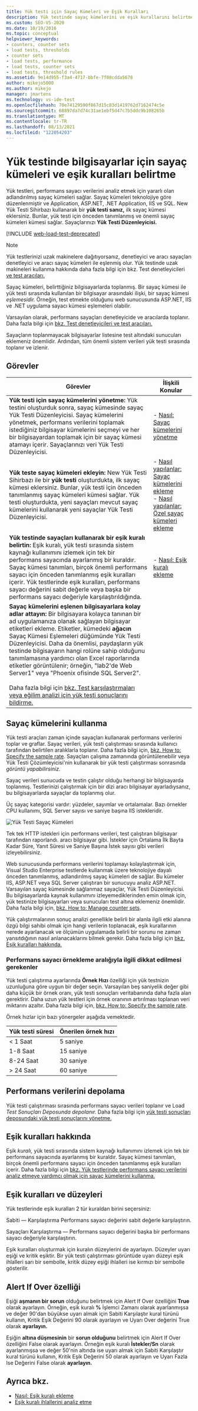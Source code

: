 ```yaml
---
title: Yük testi için Sayaç Kümeleri ve Eşik Kuralları
description: Yük testinde sayaç kümelerini ve eşik kurallarını belirtmeyi öğrenin. Test altındaki sunucuları, sayaçların toplanmayacakları bilgisayar listesine ekleyin.
ms.custom: SEO-VS-2020
ms.date: 10/19/2016
ms.topic: conceptual
helpviewer_keywords:
- counters, counter sets
- load tests, thresholds
- counter sets
- load tests, performance
- load tests, counter sets
- load tests, threshold rules
ms.assetid: 9e14d955-f3a4-4717-bbfe-7f08cdda5678
author: mikejo5000
ms.author: mikejo
manager: jmartens
ms.technology: vs-ide-test
ms.openlocfilehash: 70e74129590f867d15c83d1419762d7162474c5e
ms.sourcegitcommit: 68897da7d74c31ae1ebf5d47c7b5ddc9b108265b
ms.translationtype: MT
ms.contentlocale: tr-TR
ms.lasthandoff: 08/13/2021
ms.locfileid: "122054203"
---
```

# <a name="specify-counter-sets-and-threshold-rules-for-computers-in-a-load-test"></a>Yük testinde bilgisayarlar için sayaç kümeleri ve eşik kuralları belirtme

Yük testleri, performans sayacı verilerini analiz etmek için yararlı olan adlandırılmış sayaç kümeleri sağlar. Sayaç kümeleri teknolojiye göre düzenlenmiştir ve Application, ASP.NET, .NET Application, IIS ve SQL. New Yük Testi Sihirbazı kullanarak bir **yük testi sanız,** ilk sayaç kümesi eklersiniz. Bunlar, yük testi için önceden tanımlanmış ve önemli sayaç kümeleri kümesi sağlar. Sayaçlarınızı **Yük Testi Düzenleyicisi.**

[!INCLUDE [web-load-test-deprecated](includes/web-load-test-deprecated.md)]

> [!NOTE]
> Yük testlerinizi uzak makinelere dağıtıyorsanız, denetleyici ve aracı sayaçları denetleyici ve aracı sayaç kümeleri ile eşlenmiş olur. Yük testinde uzak makineleri kullanma hakkında daha fazla bilgi için bkz. Test denetleyicileri [ve test aracıları.](configure-test-agents-and-controllers-for-load-tests.md)

Sayaç kümeleri, belirttiğiniz bilgisayarlarda toplanmış. Bir sayaç kümesi ile yük testi sırasında kullanılan bir bilgisayar arasındaki ilişki, bir sayaç kümesi *eşlemesidir.* Örneğin, test etmekte olduğunu web sunucusunda ASP.NET, IIS ve .NET uygulama sayacı kümesi eşlemeleri olabilir.

Varsayılan olarak, performans sayaçları denetleyicide ve aracılarda toplanır. Daha fazla bilgi için [bkz. Test denetleyicileri ve test aracıları.](configure-test-agents-and-controllers-for-load-tests.md)

Sayaçların toplanmayacak bilgisayarlar listesine test altındaki sunucuları eklemeniz önemlidir. Ardından, tüm önemli sistem verileri yük testi sırasında toplanır ve izlenir.

## <a name="tasks"></a>Görevler

|Görevler|İlişkili Konular|
|-|-----------------------|
|**Yük testi için sayaç kümelerini yönetme:** Yük testini oluşturduk sonra, sayaç kümesinde sayaç Yük Testi Düzenleyicisi. Sayaç kümelerini yönetmek, performans verilerini toplamak istediğiniz bilgisayar kümelerini seçmeyi ve her bir bilgisayardan toplamak için bir sayaç kümesi atamayı içerir. Sayaçlarınızı veri Yük Testi Düzenleyicisi.|-   [Nasıl: Sayaç kümelerini yönetme](../test/how-to-manage-counter-sets-using-the-load-test-editor.md)|
|**Yük teste sayaç kümeleri ekleyin:** New Yük Testi Sihirbazı ile bir **yük testi** oluşturdukta, ilk sayaç kümesi eklersiniz. Bunlar, yük testi için önceden tanımlanmış sayaç kümeleri kümesi sağlar. Yük testi oluşturdukta, yeni sayaçları mevcut sayaç kümelerini kullanarak yeni sayaçlar Yük Testi Düzenleyicisi.|-   [Nasıl yapılanlar: Sayaç kümelerini ekleme](../test/how-to-add-counters-to-counter-sets-using-the-load-test-editor.md)<br />-   [Nasıl yapılanlar: Özel sayaç kümeleri ekleme](../test/how-to-add-custom-counter-sets-using-the-load-test-editor.md)|
|**Yük testinde sayaçları kullanarak bir eşik kuralı belirtin:** Eşik kuralı, yük testi sırasında sistem kaynağı kullanımını izlemek için tek bir performans sayacında ayarlanmış bir kuraldır. Sayaç kümesi tanımları, birçok önemli performans sayacı için önceden tanımlanmış eşik kuralları içerir. Yük testlerinde eşik kuralları, performans sayacı değerini sabit değerle veya başka bir performans sayacı değeriyle karşılaştırıldığında.|-   [Nasıl: Eşik kuralı ekleme](../test/how-to-add-a-threshold-rule-using-the-load-test-editor.md)|
|**Sayaç kümelerini eşlenen bilgisayarlara kolay adlar attayın:** Bir bilgisayara kolayca tanınan bir ad uygulamanıza olanak sağlayan bilgisayar etiketleri ekleme. Etiketler, kümedeki **ağacın** Sayaç Kümesi Eşlemeleri düğümünde Yük Testi Düzenleyicisi. Daha da önemlisi, paydaşların yük testinde bilgisayarın hangi rolüne sahip olduğunu tanımlamasına yardımcı olan Excel raporlarında etiketler görüntülenir; örneğin, "lab2'de Web Server1" veya "Phoenix ofisinde SQL Server2".<br /><br /> Daha fazla bilgi için [bkz. Test karşılaştırmaları veya eğilim analizi için yük testi sonuçlarını bildirme.](../test/compare-load-test-results.md)||

## <a name="use-counter-sets"></a>Sayaç kümelerini kullanma

Yük testi araçları zaman içinde sayaçları kullanarak performans verilerini toplar ve graflar. Sayaç verileri, yük testi çalıştırması sırasında kullanıcı tarafından belirtilen aralıklarla toplanır. Daha fazla bilgi için, [bkz. How to: Specify the sample rate](../test/how-to-specify-the-sample-rate-for-a-load-test.md). Sayaçları çalışma zamanında görüntülenebilir veya Yük Testi Çözümleyicisi'nin kullanarak bir yük testi çalıştırması sonrasında *görüntü yapabilirsiniz.*

Sayaç verileri sunucuda ve testin çalıştır olduğu herhangi bir bilgisayarda toplanmış. Testlerinizi çalıştırmak için bir dizi aracı bilgisayar ayarladıysanız, bu bilgisayarlarda sayaçlar da toplanmış olur.

Üç sayaç kategorisi vardır: yüzdeler, sayımlar ve ortalamalar. Bazı örnekler CPU kullanımı, SQL Server sayısı ve saniye başına IIS istekleridir.

![Yük Testi Sayaç Kümeleri](../test/media/loadtestcountersets.png)

Tek tek HTTP istekleri için performans verileri, test çalıştıran bilgisayar tarafından raporlandı. aracı bilgisayar gibi. İstekler için Ortalama İlk Bayta Kadar Süre, Yanıt Süresi ve Saniye Başına İstek sayısı gibi verileri izleyebilirsiniz.

Web sunucusunda performans verilerini toplamayı kolaylaştırmak için, Visual Studio Enterprise testlerde kullanmak üzere teknolojiye dayalı önceden tanımlanmış, adlandırılmış sayaç kümeleri de sağlar. Bu kümeler IIS, ASP.NET veya SQL Server çalıştıran bir sunucuyu analiz ASP.NET. Varsayılan sayaç kümesinde sağlanmaz sayaçlar, Yük Testi Düzenleyicisi. Bu bilgisayarlarda kaynak kullanımını izleyemediklerinden emin olmak için, yük testinize bilgisayarları veya sunucuları test altına eklemeniz önemlidir. Daha fazla bilgi için, [bkz. How to: Manage counter sets](../test/how-to-manage-counter-sets-using-the-load-test-editor.md).

Yük çalıştırmalarının sonuç analizi genellikle belirli bir alanla ilgili etki alanına özgü bilgi sahibi olmak için hangi verilerin toplanacak, eşik kurallarının nerede ayarlanacak ve ölçümün uygulamada belirli bir sorunu ne zaman yansıtdığının nasıl anlanacaklarını bilmek gerekir. Daha fazla bilgi için [bkz. Eşik kuralları hakkında.](#about-threshold-rules)

### <a name="performance-counter-sampling-interval-considerations"></a>Performans sayacı örnekleme aralığıyla ilgili dikkat edilmesi gerekenler

Yük testi çalıştırma ayarlarında **Örnek Hızı** özelliği için yük testnizin uzunluğuna göre uygun bir değer seçin. Varsayılan beş saniyelik değer gibi daha küçük bir örnek oranı, yük testi sonuçları veritabanında daha fazla alan gerektirir. Daha uzun yük testleri için örnek oranının artırılması toplanan veri miktarını azaltır. Daha fazla bilgi için, [bkz. How to: Specify the sample rate](../test/how-to-specify-the-sample-rate-for-a-load-test.md).

Örnek hızlar için bazı yönergeler aşağıda vemektedir.

|Yük testi süresi|Önerilen örnek hızı|
|-|-----------------------------|
|\< 1 Saat|5 saniye|
|1-8 Saat|15 saniye|
|8-24 Saat|30 saniye|
|> 24 Saat|60 saniye|

## <a name="store-performance-data"></a>Performans verilerini depolama

Yük testi çalıştırması sırasında performans sayacı verileri toplanır ve Load *Test Sonuçları Deposunda depolanır.* Daha fazla bilgi için [yük testi sonuçları deposundaki yük testi sonuçlarını yönetme.](../test/manage-load-test-results-in-the-load-test-results-repository.md)

## <a name="about-threshold-rules"></a>Eşik kuralları hakkında

Eşik *kuralı,* yük testi sırasında sistem kaynağı kullanımını izlemek için tek bir performans sayacında ayarlanmış bir kuraldır. Sayaç kümesi tanımları, birçok önemli performans sayacı için önceden tanımlanmış eşik kuralları içerir. Daha fazla bilgi için [bkz. Yük testlerinde performans sayacı verilerini analiz etmeye yardımcı olmak için sayaç kümelerini kullanma.](../test/specify-counter-sets-and-threshold-rules-for-load-testing.md)

## <a name="threshold-rules-and-levels"></a>Eşik kuralları ve düzeyleri

Yük testlerinde eşik kuralları 2 tür kuraldan birini seçersiniz:

Sabiti &mdash; Karşılaştırma Performans sayacı değerini sabit değerle karşılaştırın.

Sayaçları Karşılaştırma &mdash; Performans sayacı değerini başka bir performans sayacı değeriyle karşılaştırın.

Eşik kuralları oluşturmak için kuralın düzeylerini de ayarlayın. Düzeyler uyarı eşiği ve kritik eşiktir. Bir yük testi çalıştırması görüntüde uyarı düzeyi eşik ihlalleri sarı bir sembolle, kritik düzey eşiği ihlalleri ise kırmızı bir sembolle gösterilir.

## <a name="the-alert-if-over-property"></a>Alert If Over özelliği

Eşiği **aşmanın bir sorun** olduğunu belirtmek için Alert If Over özelliğini **True** olarak ayarlayın. Örneğin, eşik kuralı **%** İşlemci Zamanı olarak ayarlanmışsa ve değer 90'dan büyükse uyarı  almak için Sabiti  Karşılaştır kural türünü kullanın, Kritik  Eşik Değerini 90 olarak ayarlayın ve Uyarı Over değerini True olarak **ayarlayın.**

Eşiğin **altına düşmesinin** bir **sorun olduğunu** belirtmek için Alert If Over özelliğini False olarak ayarlayın. Örneğin eşik kuralı **İstekler/Sn** olarak ayarlanmışsa ve değer 50'nin altında ise uyarı  almak için Sabiti  Karşılaştır kural türünü kullanın, Kritik  Eşik Değerini 50 olarak ayarlayın ve Uyarı Fazla Ise Değerini False olarak **ayarlayın.**

## <a name="see-also"></a>Ayrıca bkz.

- [Nasıl: Eşik kuralı ekleme](../test/how-to-add-a-threshold-rule-using-the-load-test-editor.md)
- [Eşik kuralı ihlallerini analiz etme](../test/analyze-threshold-rule-violations-in-load-tests.md)
